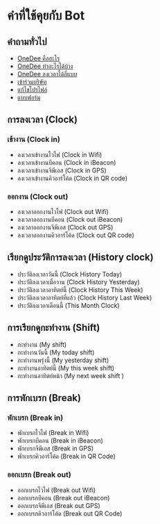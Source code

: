 # คำที่ใช้คุยกับ Bot

## คำถามทั่วไป

* [OneDee คืออะไร](https://support.onedee.ai/th/faq/what-is-onedee)
* [OneDee ทำอะไรได้บ้าง](https://support.onedee.ai/th/faq/what-dose-onedee-do)
* [OneDee ลงเวลาได้กี่แบบ](https://support.onedee.ai/th/faq/question/application#undefined-1)
* [เข้าร่วมบริษัท](https://support.onedee.ai/th/application/join-company)
* [แก้ไขโปรไฟล์](https://support.onedee.ai/th/application/undefined)
* [แบบฟอร์ม](https://support.onedee.ai/th/application/request-form)

## การลงเวลา \(Clock\)

### เข้างาน \(Clock in\)

* ลงเวลาเข้างานไวไฟ \(Clock in Wifi\)
* ลงเวลาเข้างานบีคอน \(Clock in iBeacon\)
* ลงเวลาเข้างานจีพีเอส \(Clock in GPS\)
* ลงเวลาเข้างานคิวอาร์โค้ด \(Clock in QR code\)

### ออกงาน \(Clock out\)

* ลงเวลาออกงานไวไฟ \(Clock out Wifi\)
* ลงเวลาออกงานบีคอน \(Clock out iBeacon\)
* ลงเวลาออกงานจีพีเอส \(Clock out GPS\)
* ลงเวลาออกงานคิวอาร์โค้ด \(Clock out QR code\)

## เรียกดูประวัติการลงเวลา \(History clock\)

* ประวัติลงเวลาวันนี้ \(Clock History Today\)
* ประวัติลงเวลาเมื่อวาน \(Clock History Yesterday\)
* ประวัติลงเวลาอาทิตย์นี้ \(Clock History This Week\)
* ประวัติลงเวลาอาทิตย์ที่แล้ว \(Clock History Last Week\)
* ประวัติลงเวลาเดือนนี้ \(This Month Clock\)

## การเรียกดูกะทำงาน \(Shift\)

* กะทำงาน \(My shift\)
* กะทำงานวันนี้ \(My today shift\)
* กะทำงานพรุ่งนี้ \(My yesterday shift\)
* กะทำงานอาทิตย์นี้ \(My this week shift\)
* กะทำงานอาทิตย์หน้า \(My next week shift \)

## การพักเบรก \(Break\)

### พักเบรก \(Break in\)

* พักเบรกไวไฟ \(Break in Wifi\)
* พักเบรกบีคอน \(Break in iBeacon\)
* พักเบรกจีพีเอส \(Break in GPS\)
* พักเบรกคิวอาร์โค้ด \(Break in QR Code\)

### ออกเบรก \(Break out\)

* ออกเบรกไวไฟ \(Break out Wifi\)
* ออกเบรกบีคอน \(Break out iBeacon\)
* ออกเบรกจีพีเอส \(Break out GPS\)
* ออกเบรกคิวอาร์โค้ด \(Break out QR Code\)

